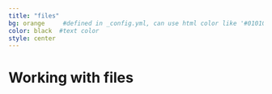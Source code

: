```yaml
---
title: "files"
bg: orange     #defined in _config.yml, can use html color like '#010101'
color: black  #text color
style: center
---
```


# Working with files